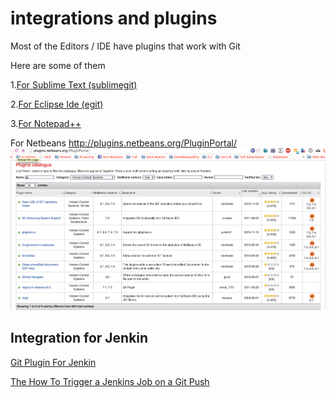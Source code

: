 # integrations and plugins

Most of the Editors / IDE have plugins that work with Git

Here are some of them

1.[For Sublime Text (sublimegit)](https://sublimegit.net/)

2.[For Eclipse Ide (egit)](http://www.eclipse.org/egit/?gclid)

3.[For Notepad++](https://webdeveloperankitakulkarni.wordpress.com/2013/10/19/git-with-notepad/)


For Netbeans
http://plugins.netbeans.org/PluginPortal/
![](img/netbeans-git.png)

## Integration for Jenkin
[Git Plugin For Jenkin](https://wiki.jenkins-ci.org/display/JENKINS/Git+Plugin)

[The How To Trigger a Jenkins Job on a Git Push](http://fourword.fourkitchens.com/article/trigger-jenkins-builds-pushing-github)